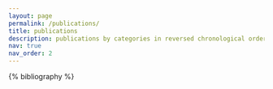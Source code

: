 ```yaml
---
layout: page
permalink: /publications/
title: publications
description: publications by categories in reversed chronological order
nav: true
nav_order: 2
---
```


<!-- _pages/publications.md -->
<div class="publications">

{% bibliography %}

</div>
